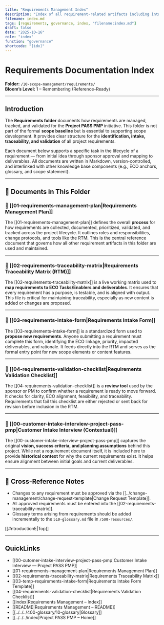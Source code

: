 ```yaml
---
title: "Requirements Management Index"
description: "Index of all requirement-related artifacts including intake, traceability, validation, and management plan documents."
filename: index.md
tags: [requirements, governance, index, "filename:index.md"]
draft: false
date: "2025-10-16"
role: "index"
function: "governance"
shortcode: "[idx]"
---
```



# Requirements Documentation Index  
**Folder:** `/10-scope-management/requirements/`  
**Bloom’s Level:** 1 – Remembering (Reference-Ready)

---

## Introduction

The **Requirements folder** documents how requirements are managed, tracked, and validated for the **Project PASS PMP** initiative. This folder is not part of the formal **scope baseline** but is essential to supporting scope development. It provides clear structure for the **identification, intake, traceability, and validation** of all project requirements.

Each document below supports a specific task in the lifecycle of a requirement — from initial idea through sponsor approval and mapping to deliverables. All documents are written in Markdown, version-controlled, and interlinked with other knowledge base components (e.g., ECO anchors, glossary, and scope statement).

---

## 📂 Documents in This Folder

### 📄 [[01-requirements-management-plan|Requirements Management Plan]]

The [[01-requirements-management-plan]] defines the overall **process** for how requirements are collected, documented, prioritized, validated, and tracked across the project lifecycle. It outlines roles and responsibilities, change protocols, and tools like the RTM. This is the central reference document that governs how all other requirement artifacts in this folder are used and maintained.

---

### 📄 [[02-requirements-traceability-matrix|Requirements Traceability Matrix (RTM)]]

The [[02-requirements-traceability-matrix]] is a live working matrix used to **map requirements to ECO Tasks/Enablers and deliverables**. It ensures that every requirement has a purpose, is testable, and is aligned with output. This file is critical for maintaining traceability, especially as new content is added or changes are proposed.

---

### 📄 [[03-requirements-intake-form|Requirements Intake Form]]

The [[03-requirements-intake-form]] is a standardized form used to **propose new requirements**. Anyone submitting a requirement must complete this form, identifying the ECO linkage, priority, impacted deliverables, and rationale. It feeds directly into the RTM and serves as the formal entry point for new scope elements or content features.

---

### 📄 [[04-requirements-validation-checklist|Requirements Validation Checklist]]

The [[04-requirements-validation-checklist]] is a **review tool** used by the sponsor or PM to confirm whether a requirement is ready to move forward. It checks for clarity, ECO alignment, feasibility, and traceability. Requirements that fail this checklist are either rejected or sent back for revision before inclusion in the RTM.

---

### 📄 [[00-customer-intake-interview-project-pass-pmp|Customer Intake Interview (Contextual)]]

The [[00-customer-intake-interview-project-pass-pmp]] captures the original **vision, success criteria, and planning assumptions** behind this project. While not a requirement document itself, it is included here to provide **historical context** for why the current requirements exist. It helps ensure alignment between initial goals and current deliverables.

---

## 🔁 Cross-Reference Notes

- Changes to any requirement must be approved via the [[../change-management/change-request-template|Change Request Template]].
- All approved requirements must be entered into the [[02-requirements-traceability-matrix]].
- Glossary terms arising from requirements should be added incrementally to the `510-glossary.md` file in `/500-resources/`.

[[#ntroductionE|Top]]

---

## QuickLinks
- [[00-cutomer-intake-interview-project-pass-pmp|Customer Intake Interview — Project PASS PMP]]
- [[01-requirements-management-plan|Requirements Management Plan]]
- [[02-requirements-traceability-matrix|Requirements Traceability Matrix]]
- [[03-temp-requirements-intake-form|Requirements Intake Form Template]]
- [[04-requirements-validation-checklist|Requirements Validation Checklist]]
- [[index|Requirements Management – Index]]
- [[README|Requirements Management – README]]
- [[../../../400-glossary/10-glossary|Glossary]]
- [[../../../index|Project PASS PMP – Home]]
